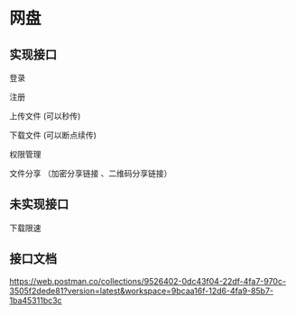 # 网盘

## 实现接口

登录

注册

上传文件 (可以秒传)

下载文件 (可以断点续传)

权限管理

文件分享 （加密分享链接 、二维码分享链接）

## 未实现接口

下载限速

## 接口文档

https://web.postman.co/collections/9526402-0dc43f04-22df-4fa7-970c-3505f2dede81?version=latest&workspace=9bcaa16f-12d6-4fa9-85b7-1ba45311bc3c

